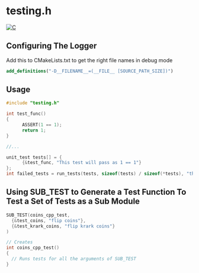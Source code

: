 # testing.h
[![C](https://github.com/djpiper28/testing.h/actions/workflows/c.yml/badge.svg)](https://github.com/djpiper28/testing.h/actions/workflows/c.yml)

## Configuring The Logger
Add this to CMakeLists.txt to get the right file names in debug mode
```cmake
add_definitions("-D__FILENAME__=(__FILE__ [SOURCE_PATH_SIZE])")
```

## Usage
```c
#include "testing.h"

int test_func()
{
	  ASSERT(1 == 1);
	  return 1;
}

//...

unit_test tests[] = {
	  {&test_func, "This test will pass as 1 == 1"}
};
int failed_tests = run_tests(tests, sizeof(tests) / sizeof(*tests), "the module you have just tested");
```

## Using SUB\_TEST to Generate a Test Function To Test a Set of Tests as a Sub Module
```c
SUB_TEST(coins_cpp_test, 
  {&test_coins, "flip coins"}, 
  {&test_krark_coins, "flip krark coins"}
)

// Creates
int coins_cpp_test()
{
  // Runs tests for all the arguments of SUB_TEST
}
```

